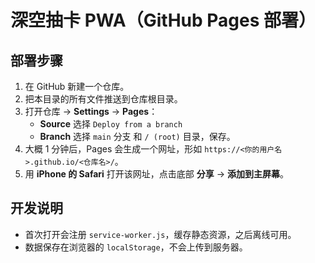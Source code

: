 # 深空抽卡 PWA（GitHub Pages 部署）

## 部署步骤
1. 在 GitHub 新建一个仓库。
2. 把本目录的所有文件推送到仓库根目录。
3. 打开仓库 -> **Settings** -> **Pages**：
   - **Source** 选择 `Deploy from a branch`
   - **Branch** 选择 `main` 分支 和 `/ (root)` 目录，保存。
4. 大概 1 分钟后，Pages 会生成一个网址，形如 `https://<你的用户名>.github.io/<仓库名>/`。
5. 用 **iPhone 的 Safari** 打开该网址，点击底部 **分享** -> **添加到主屏幕**。

## 开发说明
- 首次打开会注册 `service-worker.js`，缓存静态资源，之后离线可用。
- 数据保存在浏览器的 `localStorage`，不会上传到服务器。
